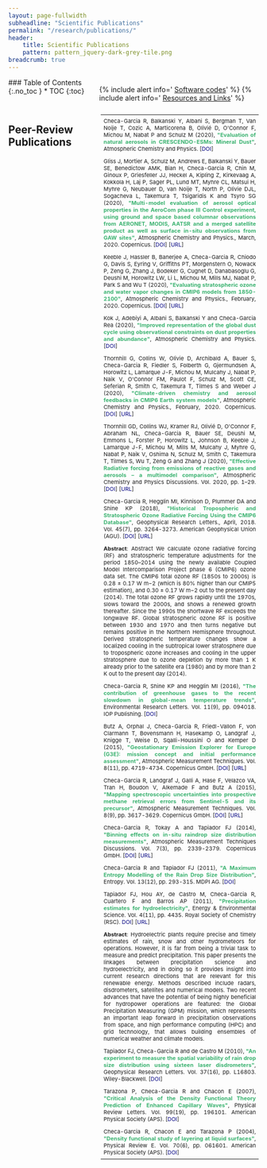 ```yaml
---
layout: page-fullwidth
subheadline: "Scientific Publications"
permalink: "/research/publications/"
header:
    title: Scientific Publications
    pattern: pattern_jquery-dark-grey-tile.png
breadcrumb: true
---
```

<div class="row">
<div class="medium-4 medium-push-8 columns" markdown="1">
<div class="panel radius" markdown="1">
### Table of Contents
{:.no_toc }
*  TOC
{:toc}
</div>

<div class="panel radius" markdown="1">

  {% include alert info=' <a href="/research/my-codes/">Software codes</a>' %}
  {% include alert info=' <a href="/research/resources/">Resources and Links</a>' %}

</div>

</div><!-- /.medium-4.columns -->
<div class="medium-8 medium-pull-4 columns" markdown="1">

<style type="text/css">

table {font-size: 11px;  border: 1px gray none; width: 100%; empty-cells: show; border-spacing: 0em 0.1em; margin: 1em 0em; }
th, td { border: none; padding: 0.5em; vertical-align: top; text-align: justify; }

td a { color: navy; text-decoration: none; }
td a:hover  { text-decoration: underline; }

tr.bibtex pre { width: 100%; overflow: auto; white-space: pre-wrap;}
p.infolinks { margin: 0.3em 0em 0em 0em; padding: 0px; }

@media print {
	p.infolinks, #qs_settings, #quicksearch, t.bibtex { display: none !important; }
	tr { page-break-inside: avoid; }
}
</style>


<h2> Peer-Review Publications </h2>
<table id="qs_table" border="1">
<tbody>
<tr id="ChecaGarciaRetal_ACP_2020a" class="entry">
	<td>Checa-Garcia R, Balkanski Y, Albani S, Bergman T, Van Noije T, Cozic A, Marticorena B, Olivié D, O'Connor F, Michou M, Nabat P and Schulz M (2020), <b style="color:MediumSeaGreen;">"Evaluation of natural aerosols in CRESCENDO-ESMs: Mineral Dust"</b>, Atmospheric Chemistry and Physics. 
	 [<a href="https://doi.org/10.5194/acp-2020-1147" target="_blank">DOI</a>]
	</td>
</tr>

<tr id="Gli2020" class="entry">
	<td>Gliss J, Mortier A, Schulz M, Andrews E, Balkanski Y, Bauer SE, Benedictow AMK, Bian H, Checa-Garcia R, Chin M, Ginoux P, Griesfeller JJ, Heckel A, Kipling Z, Kirkevaag A, Kokkola H, Laj P, Sager PL, Lund MT, Myhre CL, Matsui H, Myhre G, Neubauer D, van Noije T, North P, Olivie DJL, Sogacheva L, Takemura T, Tsigaridis K and Tsyro SG (2020), <b style="color:MediumSeaGreen;">"Multi-model evaluation of aerosol optical properties in the AeroCom phase III Control experiment, using ground and space based columnar observations from AERONET, MODIS, AATSR and a merged satellite product as well as surface in-situ observations from GAW sites"</b>, Atmospheric Chemistry and Physics., March, 2020.  Copernicus.
	[<a href="https://doi.org/10.5194/acp-2019-1214" target="_blank">DOI</a>] [<a href="https://doi.org/10.5194/acp-2019-1214" target="_blank">URL</a>]
	</td>
</tr>

<tr id="Keeble2020" class="entry">
	<td>Keeble J, Hassler B, Banerjee A, Checa-Garcia R, Chiodo G, Davis S, Eyring V, Griffiths PT, Morgenstern O, Nowack P, Zeng G, Zhang J, Bodeker G, Cugnet D, Danabasoglu G, Deushi M, Horowitz LW, Li L, Michou M, Mills MJ, Nabat P, Park S and Wu T (2020), <b style="color:MediumSeaGreen;">"Evaluating stratospheric ozone and water vapor changes in CMIP6 models from 1850-2100"</b>, Atmospheric Chemistry and Physics., February, 2020.  Copernicus.
	[<a href="https://doi.org/10.5194/acp-2019-1202" target="_blank">DOI</a>] [<a href="https://doi.org/10.5194/acp-2019-1202" target="_blank">URL</a>]
	</td>
</tr>

<tr id="Kok_ACP_2020a" class="entry">
	<td>Kok J, Adebiyi A, Albani S, Balkanski Y and Checa-Garcia Rea (2020), <b style="color:MediumSeaGreen;">"Improved representation of the global dust cycle using observational constraints on dust properties and abundance"</b>, Atmospheric Chemistry and Physics. 
	[<a href="https://doi.org/10.5194/acp-2020-1131" target="_blank">DOI</a>]
	</td>
</tr>

<tr id="Thornhill2020" class="entry">
	<td>Thornhill G, Collins W, Olivie D, Archibald A, Bauer S, Checa-Garcia R, Fiedler S, Folberth G, Gjermundsen A, Horowitz L, Lamarque J-F, Michou M, Mulcahy J, Nabat P, Naik V, O'Connor FM, Paulot F, Schulz M, Scott CE, Seferian R, Smith C, Takemura T, Tilmes S and Weber J (2020), <b style="color:MediumSeaGreen;">"Climate-driven chemistry and aerosol feedbacks in CMIP6 Earth system models"</b>, Atmospheric Chemistry and Physics., February, 2020.  Copernicus.
	 [<a href="https://doi.org/10.5194/acp-2019-1207" target="_blank">DOI</a>] [<a href="https://doi.org/10.5194/acp-2019-1207" target="_blank">URL</a>]
	</td>
</tr>

<tr id="Thornhill2020b" class="entry">
	<td>Thornhill GD, Collins WJ, Kramer RJ, Olivié D, O'Connor F, Abraham NL, Checa-Garcia R, Bauer SE, Deushi M, Emmons L, Forster P, Horowitz L, Johnson B, Keeble J, Lamarque J-F, Michou M, Mills M, Mulcahy J, Myhre G, Nabat P, Naik V, Oshima N, Schulz M, Smith C, Takemura T, Tilmes S, Wu T, Zeng G and Zhang J (2020), <b style="color:MediumSeaGreen;">"Effective Radiative forcing from emissions of reactive gases and aerosols – a multimodel comparison"</b>, Atmospheric Chemistry and Physics Discussions.  Vol. 2020, pp. 1–29.
	[<a href="https://doi.org/10.5194/acp-2019-1205" target="_blank">DOI</a>] [<a href="https://acp.copernicus.org/preprints/acp-2019-1205/" target="_blank">URL</a>]
	</td>
</tr>

<tr id="Checa-GarciaEtAl_GRL_2018a" class="entry">
	<td>Checa-Garcia R, Hegglin MI, Kinnison D, Plummer DA and Shine KP (2018), <b style="color:MediumSeaGreen;">"Historical Tropospheric and Stratospheric Ozone Radiative Forcing Using the CMIP6 Database"</b>, Geophysical Research Letters., April, 2018.  Vol. 45(7), pp. 3264-3273. American Geophysical Union (AGU).
   [<a href="https://doi.org/10.1002/2017GL076770" target="_blank">DOI</a>] [<a href="https://agupubs.onlinelibrary.wiley.com/doi/abs/10.1002/2017GL076770" target="_blank">URL</a>]
	</td>
</tr>
<tr id="abs_Checa-GarciaEtAl_GRL_2018a" class="abstract noshow">
	<td><b>Abstract</b>: Abstract We calculate ozone radiative forcing (RF) and stratospheric temperature adjustments for the period 1850–2014 using the newly available Coupled Model Intercomparison Project phase 6 (CMIP6) ozone data set. The CMIP6 total ozone RF (1850s to 2000s) is 0.28 ± 0.17 W m−2 (which is 80% higher than our CMIP5 estimation), and 0.30 ± 0.17 W m−2 out to the present day (2014). The total ozone RF grows rapidly until the 1970s, slows toward the 2000s, and shows a renewed growth thereafter. Since the 1990s the shortwave RF exceeds the longwave RF. Global stratospheric ozone RF is positive between 1930 and 1970 and then turns negative but remains positive in the Northern Hemisphere throughout. Derived stratospheric temperature changes show a localized cooling in the subtropical lower stratosphere due to tropospheric ozone increases and cooling in the upper stratosphere due to ozone depletion by more than 1 K already prior to the satellite era (1980) and by more than 2 K out to the present day (2014).</td>
</tr>

<tr id="Checa-GarciaEtAl_ERL_2016a" class="entry">
	<td>Checa-Garcia R, Shine KP and Hegglin MI (2016), <b style="color:MediumSeaGreen;">"The contribution of greenhouse gases to the recent slowdown in global-mean temperature trends"</b>, Environmental Research Letters.  Vol. 11(9), pp. 094018. IOP Publishing.
	 [<a href="https://doi.org/10.1088/1748-9326/11/9/094018" target="_blank">DOI</a>]
	</td>
</tr>

<tr id="ButzEtAl_AMT_2015a" class="entry">
	<td>Butz A, Orphal J, Checa-Garcia R, Friedl-Vallon F, von Clarmann T, Bovensmann H, Hasekamp O, Landgraf J, Knigge T, Weise D, Sqalli-Houssini O and Kemper D (2015), <b style="color:MediumSeaGreen;">"Geostationary Emission Explorer for Europe (G3E): mission concept and initial performance assessment"</b>, Atmospheric Measurement Techniques.  Vol. 8(11), pp. 4719-4734. Copernicus GmbH.
	[<a href="https://doi.org/10.5194/amt-8-4719-2015" target="_blank">DOI</a>] [<a href="http://www.atmos-meas-tech.net/8/4719/2015/" target="_blank">URL</a>]
	</td>
</tr>

<tr id="Checa-GarciaEtAl_AMT_2015a" class="entry">
	<td>Checa-Garcia R, Landgraf J, Galli A, Hase F, Velazco VA, Tran H, Boudon V, Alkemade F and Butz A (2015), <b style="color:MediumSeaGreen;">"Mapping spectroscopic uncertainties into prospective methane retrieval errors from Sentinel-5 and its precursor"</b>, Atmospheric Measurement Techniques.  Vol. 8(9), pp. 3617-3629. Copernicus GmbH.
	[<a href="https://doi.org/10.5194/amt-8-3617-2015" target="_blank">DOI</a>] [<a href="http://www.atmos-meas-tech.net/8/3617/2015/" target="_blank">URL</a>]
	</td>
</tr>

<tr id="Checa-GarciaEtAl_AMTD_2014a" class="entry">
	<td>Checa-Garcia R, Tokay A and Tapiador FJ (2014), <b style="color:MediumSeaGreen;">"Binning effects on in-situ raindrop size distribution measurements"</b>, Atmospheric Measurement Techniques Discussions.  Vol. 7(3), pp. 2339-2379. Copernicus GmbH.
	[<a href="https://doi.org/10.5194/amtd-7-2339-2014" target="_blank">DOI</a>] [<a href="https://www.atmos-meas-tech-discuss.net/7/2339/2014/amtd-7-2339-2014.pdf" target="_blank">URL</a>]
	</td>
</tr>

<tr id="ChecaTapiador_E_2011a" class="entry">
	<td>Checa-Garcia R and Tapiador FJ (2011), <b style="color:MediumSeaGreen;">"A Maximum Entropy Modelling of the Rain Drop Size Distribution"</b>, Entropy.  Vol. 13(12), pp. 293-315. MDPI AG.
	[<a href="https://doi.org/10.3390/e13020293" target="_blank">DOI</a>]
	</td>
</tr>

<tr id="TapiadorEtAl_EES_2011a" class="entry">
	<td>Tapiador FJ, Hou AY, de Castro M, Checa-Garcia R, Cuartero F and Barros AP (2011), <b style="color:MediumSeaGreen;">"Precipitation estimates for hydroelectricity"</b>, Energy &amp; Environmental Science.  Vol. 4(11), pp. 4435. Royal Society of Chemistry (RSC).
	<a href="https://doi.org/10.1039/c1ee01745d" target="_blank">DOI</a>] [<a href="http://dx.doi.org/10.1039/C1EE01745D" target="_blank">URL</a>]
	</td>
</tr>
<tr id="abs_TapiadorEtAl_EES_2011a" class="abstract noshow">
	<td><b>Abstract</b>: Hydroelectric plants require precise and timely estimates of rain, snow and other hydrometeors for operations. However, it is far from being a trivial task to measure and predict precipitation. This paper presents the linkages between precipitation science and hydroelectricity, and in doing so it provides insight into current research directions that are relevant for this renewable energy. Methods described include radars, disdrometers, satellites and numerical models. Two recent advances that have the potential of being highly beneficial for hydropower operations are featured: the Global Precipitation Measuring (GPM) mission, which represents an important leap forward in precipitation observations from space, and high performance computing (HPC) and grid technology, that allows building ensembles of numerical weather and climate models.</td>
</tr>

<tr id="TapiadorEtAl_GRL_2010a" class="entry">
	<td>Tapiador FJ, Checa-Garcia R and de Castro M (2010), <b style="color:MediumSeaGreen;">"An experiment to measure the spatial variability of rain drop size distribution using sixteen laser disdrometers"</b>, Geophysical Research Letters.  Vol. 37(16), pp. L16803. Wiley-Blackwell.
    [<a href="https://doi.org/10.1029/2010gl044120" target="_blank">DOI</a>]
	</td>
</tr>

<tr id="TarazonaEtAl_PRL_2007a" class="entry">
	<td>Tarazona P, Checa-Garcia R and Chacon E (2007), <b style="color:MediumSeaGreen;">"Critical Analysis of the Density Functional Theory Prediction of Enhanced Capillary Waves"</b>, Physical Review Letters.  Vol. 99(19), pp. 196101. American Physical Society (APS).
   [<a href="https://doi.org/10.1103/PhysRevLett.99.196101" target="_blank">DOI</a>]
	</td>
</tr>

<tr id="ChecaEtAl_PRE_2004a" class="entry">
	<td>Checa-Garcia R, Chacon E and Tarazona P (2004), <b style="color:MediumSeaGreen;">"Density functional study of layering at liquid surfaces"</b>, Physical Review E.  Vol. 70(6), pp. 061601. American Physical Society (APS).
	[<a href="https://doi.org/10.1103/PhysRevE.70.061601" target="_blank">DOI</a>]
	</td>
</tr>

</tbody>
</table>



</div><!-- /.medium-8.columns -->
</div><!-- /.row -->


